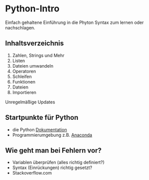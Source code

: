 # Python-Intro
Einfach gehaltene Einführung in die Phyton Syntax zum lernen oder nachschlagen.

## Inhaltsverzeichnis
 1. Zahlen, Strings und Mehr
 2. Listen
 3. Dateien umwandeln
 4. Operatoren
 5. Schleifen
 6. Funktionen
 7. Dateien
 8. Importieren

Unregelmäßige Updates

## Startpunkte für Python
 - die Python [Dokumentation](https://docs.python.org/3/)
 - Programmierumgebung z.B. [Anaconda]()
 
 
## Wie geht man bei Fehlern vor?
  - Variablen überprüfen (alles richtig definiert?)
  - Syntax (Einrückungen) richtig gesetzt?
  - Stackoverflow.com
